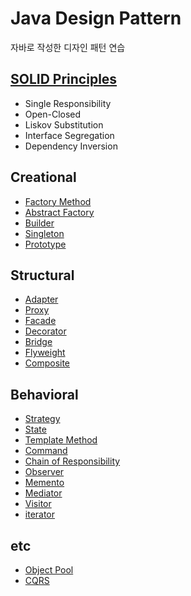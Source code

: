 # Java Design Pattern
자바로 작성한 디자인 패턴 연습
 
## [SOLID Principles](src/main/java/solid)
- Single Responsibility
- Open-Closed
- Liskov Substitution
- Interface Segregation
- Dependency Inversion

## Creational
- [Factory Method](src/main/java/factory_method)
- [Abstract Factory](src/main/java/abstract_factory)
- [Builder](src/main/java/bridge)
- [Singleton](src/main/java/singleton)
- [Prototype](src/main/java/Prototype)

## Structural
- [Adapter](src/main/java/adapter) 
- [Proxy](src/main/java/proxy) 
- [Facade](src/main/java/facade) 
- [Decorator](src/main/java/decorator) 
- [Bridge](src/main/java/bridge) 
- [Flyweight](src/main/java/flyweight) 
- [Composite](src/main/java/composite)
 
## Behavioral
- [Strategy](src/main/java/strategy) 
- [State](src/main/java/state) 
- [Template Method](src/main/java/template_method) 
- [Command](src/main/java/command) 
- [Chain of Responsibility](src/main/java/chain_of_responsibility) 
- [Observer](src/main/java/observer) 
- [Memento](src/main/java/memento) 
- [Mediator](src/main/java/mediator) 
- [Visitor](src/main/java/visitor) 
- [iterator](src/main/java/iterator)

## etc
- [Object Pool](src/main/java/object_pool)
- [CQRS](src/main/java/cqrs)